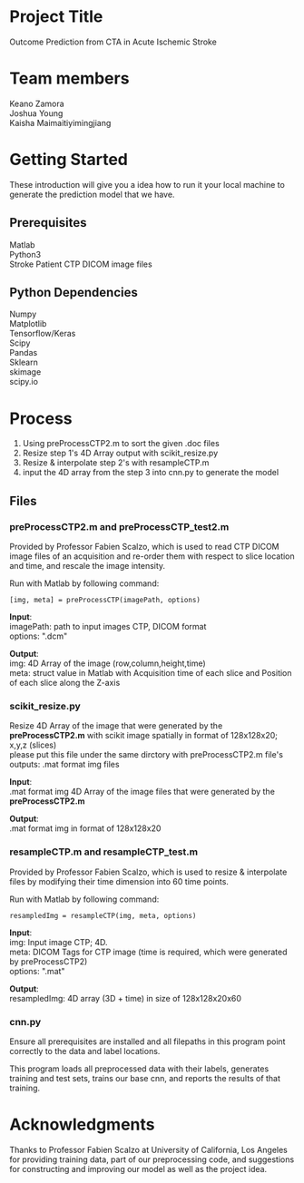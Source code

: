 # Project Title

Outcome Prediction from CTA in Acute Ischemic Stroke

# Team members

Keano Zamora\
Joshua Young\
Kaisha Maimaitiyimingjiang

# Getting Started

These introduction will give you a idea how to run it your local machine to generate the prediction model that we have.

## Prerequisites

Matlab\
Python3\
Stroke Patient CTP DICOM image files

## Python Dependencies
Numpy\
Matplotlib\
Tensorflow/Keras\
Scipy\
Pandas\
Sklearn\
skimage\
scipy.io 

# Process

1. Using preProcessCTP2.m to sort the given .doc files
2. Resize step 1's 4D Array output with scikit_resize.py
3. Resize & interpolate step 2's with resampleCTP.m
4. input the 4D array from the step 3 into cnn.py to generate the model

## Files

### preProcessCTP2.m and preProcessCTP_test2.m

Provided by Professor Fabien Scalzo, which is used to read CTP DICOM image files of an
acquisition and re-order them with respect to slice location and time, and rescale
the image intensity.

Run with Matlab by following command: 
```
[img, meta] = preProcessCTP(imagePath, options)
```
**Input**:\
imagePath: path to input images CTP, DICOM format\
options: ".dcm"

**Output**:\
img: 4D Array of the image (row,column,height,time) \
meta: struct value in Matlab with <time> Acquisition time of each slice and <location> Position of each slice along the Z-axis

### scikit_resize.py

Resize 4D Array of the image that were generated by the **preProcessCTP2.m** with scikit image spatially in format of 128x128x20; x,y,z (slices) \
please put this file under the same dirctory with preProcessCTP2.m file's outputs: .mat format img files 

**Input**:\
.mat format img 4D Array of the image files that  were generated by the **preProcessCTP2.m**

**Output**:\
.mat format img in format of 128x128x20

### resampleCTP.m and resampleCTP_test.m
Provided by Professor Fabien Scalzo, which is used to resize & interpolate files by modifying their time dimension into 60 time points. 

Run with Matlab by following command: 
```
resampledImg = resampleCTP(img, meta, options)
```
**Input**:\
img: Input image CTP; 4D. \
meta: DICOM Tags for CTP image (time is required, which were generated by preProcessCTP2) \
options: ".mat"

**Output**:\
resampledImg:  4D array (3D + time) in size of 128x128x20x60

### cnn.py

Ensure all prerequisites are installed and all filepaths in this program point correctly to the data and label locations.

This program loads all preprocessed data with their labels, generates training and test sets, trains our base cnn, and reports the results of that training.

# Acknowledgments

Thanks to Professor Fabien Scalzo at University of California, Los Angeles for providing training data, part of our preprocessing code, and suggestions for constructing and improving our model as well as the project idea.
